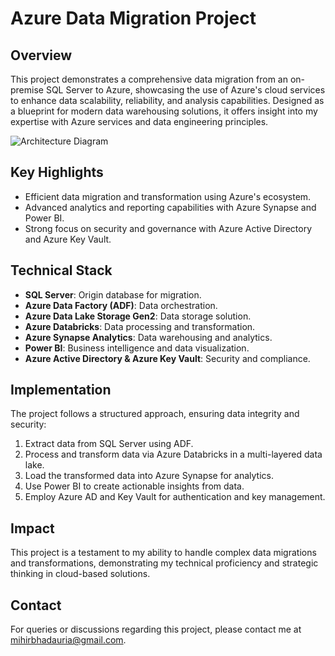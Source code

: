 # Azure Data Migration Project

## Overview
This project demonstrates a comprehensive data migration from an on-premise SQL Server to Azure, showcasing the use of Azure's cloud services to enhance data scalability, reliability, and analysis capabilities. Designed as a blueprint for modern data warehousing solutions, it offers insight into my expertise with Azure services and data engineering principles.

![Architecture Diagram](placeholder_for_image)

## Key Highlights
- Efficient data migration and transformation using Azure's ecosystem.
- Advanced analytics and reporting capabilities with Azure Synapse and Power BI.
- Strong focus on security and governance with Azure Active Directory and Azure Key Vault.

## Technical Stack
- **SQL Server**: Origin database for migration.
- **Azure Data Factory (ADF)**: Data orchestration.
- **Azure Data Lake Storage Gen2**: Data storage solution.
- **Azure Databricks**: Data processing and transformation.
- **Azure Synapse Analytics**: Data warehousing and analytics.
- **Power BI**: Business intelligence and data visualization.
- **Azure Active Directory & Azure Key Vault**: Security and compliance.

## Implementation
The project follows a structured approach, ensuring data integrity and security:
1. Extract data from SQL Server using ADF.
2. Process and transform data via Azure Databricks in a multi-layered data lake.
3. Load the transformed data into Azure Synapse for analytics.
4. Use Power BI to create actionable insights from data.
5. Employ Azure AD and Key Vault for authentication and key management.

## Impact
This project is a testament to my ability to handle complex data migrations and transformations, demonstrating my technical proficiency and strategic thinking in cloud-based solutions.

## Contact
For queries or discussions regarding this project, please contact me at mihirbhadauria@gmail.com.
